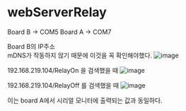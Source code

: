 # webServerRelay

Board B -> COM5 Board A -> COM7 

Board B의 IP주소   
mDNS가 작동하지 않기 때문에 이것을 꼭 확인해야했다. 
![image](https://user-images.githubusercontent.com/90883561/138927050-965201f3-def8-402f-af07-a096ab8906ab.png)




192.168.219.104/RelayOn 을 검색했을 때
![image](https://user-images.githubusercontent.com/90883561/138932239-44971326-f023-4d59-88e6-0fce6af72c54.png)




192.168.219.104/RelayOff 를 검색했을 때
![image](https://user-images.githubusercontent.com/90883561/138932346-a321c989-ac61-44d4-84a7-4b412e5e323d.png)

이는 board A에서 시리얼 모니터에 출력되는 값과 동일하다.

